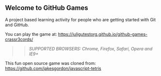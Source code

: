 ## Welcome to GitHub Games

A project based learning activity for people who are getting started with Git and GitHub.

You can play the game at: https://juligutestorg.github.io/github-games-crassr3cords/

>> _*SUPPORTED BROWSERS*: Chrome, Firefox, Safari, Opera and IE9+_

This fun open source game was cloned from: https://github.com/jakesgordon/javascript-tetris
